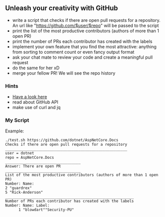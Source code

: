 ## Unleash your creativity with GitHub
* write a script that checks if there are open pull requests for a repository. An url like "https://github.com/$user/$repo" will be passed to the script
* print the list of the most productive contributors (authors of more than 1 open PR)
* print the number of PRs each contributor has created with the labels
* implement your own feature that you find the most attractive: anything from sorting to comment count or even fancy output format
* ask your chat mate to review your code and create a meaningful pull request
* do the same for her xD
* merge your fellow PR! We will see the repo history

### Hints
* [Have a look here](https://github.com/trending)
* read about GitHub API
* make use of curl and jq

### My Script 
Example:
```
./test.sh https://github.com/dotnet/AspNetCore.Docs
Checks if there are open pull requests for a repository
_______________________________________________________
user = dotnet
repo = AspNetCore.Docs
__________________________________
Answer: There are open PR
__________________________________
List of the most productive contributors (authors of more than 1 open PR)
Number: Name:
2 "guardrex"
5 "Rick-Anderson"
__________________________________________________________
Number of PRs each contributor has created with the labels
Number: Name: Label:
      1 "blowdart""Security-PU"
``` 